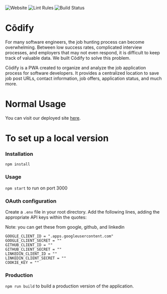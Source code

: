 ![Website](https://img.shields.io/badge/website-up-red) ![Lint Rules](https://img.shields.io/badge/codestyle-airbnb-brightgreen) ![Build Status](https://img.shields.io/badge/build-passing-brightgreen) 

# Cōdify

For many software engineers, the job hunting process can become overwhelming. Between low success rates, complicated interview processes, and employers that may not even respond, it is difficult to keep track of valuable data. We built Cōdify to solve this problem. 

Cōdify is a PWA created to organize and analyze the job application process for software developers. It provides a centralized location to save job post URLs, contact information, job offers, application status, and much more. 

# Normal Usage
You can visit our deployed site [here](). 


# To set up a local version
### Installation 
`npm install`

### Usage
`npm start` to run on port 3000

### OAuth configuration
Create a `.env` file in your root directory. Add the following lines, adding the appropriate API keys within the quotes:

Note: you can get these from google, github, and linkedin

```
GOOGLE_CLIENT_ID = ".apps.googleusercontent.com"
GOOGLE_CLIENT_SECRET = ""
GITHUB_CLIENT_ID = ""
GITHUB_CLIENT_SECRET = ""
LINKEDIN_CLIENT_ID = ""
LINKEDIN_CLIENT_SECRET = ""
COOKIE_KEY = ""
```

### Production
`npm run build` to build a production version of the application.